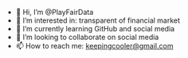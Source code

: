 - 👋 Hi, I’m @PlayFairData
- 👀 I’m interested in: transparent of financial market
- 🌱 I’m currently learning GitHub and social media
- 💞️ I’m looking to collaborate on social media
- 📫 How to reach me: keepingcooler@gmail.com

<!---
PlayFairData/PlayFairData is a ✨ special ✨ repository because its `README.md` (this file) appears on your GitHub profile.
You can click the Preview link to take a look at your changes.
--->
